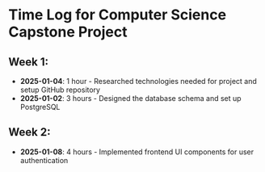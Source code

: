 # Time Log for Computer Science Capstone Project

## Week 1:
- **2025-01-04**: 1 hour - Researched technologies needed for project and setup GitHub repository
- **2025-01-02**: 3 hours - Designed the database schema and set up PostgreSQL

## Week 2:
- **2025-01-08**: 4 hours - Implemented frontend UI components for user authentication

